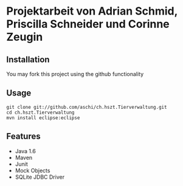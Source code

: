 Projektarbeit von Adrian Schmid, Priscilla Schneider und Corinne Zeugin
=======================================================================

Installation
------------

You may fork this project using the github functionality

Usage
-----

    git clone git://github.com/aschi/ch.hszt.Tierverwaltung.git
    cd ch.hszt.Tierverwaltung
    mvn install eclipse:eclipse

Features
--------

* Java 1.6
* Maven
* Junit
* Mock Objects
* SQLite JDBC Driver

